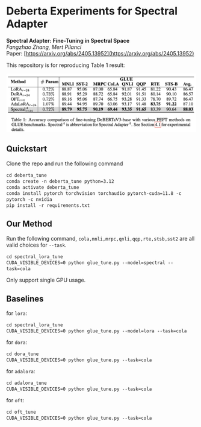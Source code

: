 # Deberta Experiments for Spectral Adapter


**Spectral Adapter: Fine-Tuning in Spectral Space** <br>
*Fangzhao Zhang, Mert Pilanci* <br>
Paper: [https://arxiv.org/abs/2405.13952](https://arxiv.org/abs/2405.13952) <br>

This repository is for reproducing Table 1 result:
<p>
<img src="figures/score.png" width="800" >
</p>

## Quickstart
Clone the repo and run the following command
 ```
 cd deberta_tune
 conda create -n deberta_tune python=3.12
 conda activate deberta_tune
 conda install pytorch torchvision torchaudio pytorch-cuda=11.8 -c pytorch -c nvidia
 pip install -r requirements.txt
 ```

## Our Method
Run the following command, <code>cola,mnli,mrpc,qnli,qqp,rte,stsb,sst2</code> are all valid choices for <code>--task</code>.
```
cd spectral_lora_tune
CUDA_VISIBLE_DEVICES=0 python glue_tune.py --model=spectral --task=cola
```
Only support single GPU usage.

## Baselines
for ``lora``:
```
cd spectral_lora_tune
CUDA_VISIBLE_DEVICES=0 python glue_tune.py --model=lora --task=cola
```
for ``dora``:
```
cd dora_tune
CUDA_VISIBLE_DEVICES=0 python glue_tune.py --task=cola
```
for ``adalora``:
```
cd adalora_tune
CUDA_VISIBLE_DEVICES=0 python glue_tune.py --task=cola
```
for ``oft``:
```
cd oft_tune
CUDA_VISIBLE_DEVICES=0 python glue_tune.py --task=cola
```

